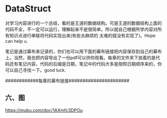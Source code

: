 # DataStruct

对学习内容进行的一个总结，看的是王道的数据结构。可是王道的数据结构上面的代码不全，不一定可以运行，理解起来不是很简单。所以就自己根据所学内容对所有知识点进行串联将代码实现出来(有些太麻烦的 太难的就没有实现了)。Hope can help u.

笔记是通过幕布来记录的，你们也可以用下面的幕布链接把内容保存到自己的幕布上。当然，我也把内容导出了一份pdf可以供你观看。每章的文件夹下放着的是代码还有笔记内容，代码的后缀是日期，笔记中的代码大多是按照日期顺序来的，你可以自己寻找一下。good luck.

############每章的幕布链接######################

## 六、图

[图]: https://mubu.com/doc/1AXmfc3DPOu	"图"

https://mubu.com/doc/1AXmfc3DPOu
